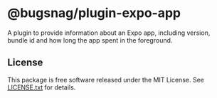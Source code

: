 # @bugsnag/plugin-expo-app

A plugin to provide information about an Expo app, including version, bundle id and how long the app spent in the foreground.

## License

This package is free software released under the MIT License. See [LICENSE.txt](./LICENSE.txt) for details.
